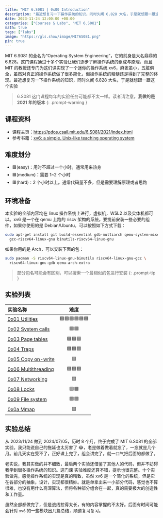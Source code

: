```yaml
---
title: "MIT 6.S081 | 0x00 Introduction"
description: "最近想复习一下操作系统的知识，同时久闻 6.828 大名，于是就想跟一跟这个实验"
date: 2023-11-24 12:00:00 +08:00
categories: ["Courses & Labs", "MIT 6.S081"]
math: true
tags: ["labs"]
image: "https://gls.show/image/MIT6S081.png"
pin: true
---
```


MIT 6.S081 的全名为“Operating System Engineering”，它的前身是大名鼎鼎的 6.828。这门课程通过十多个实验让我们逐步了解操作系统的组成与原理，而且 MIT 的教授还专门为这们课实现了一个迷你的操作系统 xv6，麻雀虽小，五脏俱全，虽然对真正的操作系统做了很多简化，但操作系统的精髓还是得到了完整的体现。最近想复习一下操作系统的知识，同时久闻 6.828 大名，于是就想跟一跟这个实验

> 6.S081 这门课程每年的实验任务可能都不太一样。读者请注意，**我做的是 2021 年的版本**
{: .prompt-warning }

## 课程资料

- 课程主页：<https://pdos.csail.mit.edu/6.S081/2021/index.html>
- 参考书籍：[xv6: a simple, Unix-like teaching operating system](https://pdos.csail.mit.edu/6.S081/2020/xv6/book-riscv-rev1.pdf)

## 难度划分

- :green_square:(easy)：用时不超过一个小时。通常用来热身
- :blue_square:(medium)：需要 1~2 个小时
- :red_square:(hard)：2 个小时以上。通常代码量不多，但是需要理解原理或者思路

## 环境准备

本实验的全部内容均在 linux 操作系统上进行，虚拟机，WSL2 以及实体机都可以。xv6 是一个在 qemu 上跑的 riscv 架构的系统，要提前安装一些必要的组件，如果你使用的是 Debian/Ubuntu，可以按照如下方式下载：

```bash
sudo apt-get install git build-essential gdb-multiarch qemu-system-misc \
  gcc-riscv64-linux-gnu binutils-riscv64-linux-gnu
```

如果你用的是 Arch，可以安装下面的包：

```bash
sudo pacman -S riscv64-linux-gnu-binutils riscv64-linux-gnu-gcc \
  riscv64-linux-gnu-gdb qemu-arch-extra
```

> 部分包名可能会有区别，可以搜索一个最相似的包进行安装
{: .prompt-tip }

## 实验列表

| 实验名称                                      |                                       难度                                        |
| :-------------------------------------------- | :-------------------------------------------------------------------------------: |
| [0x01 Utilities](/posts/mit-6-s081-0x01)      | :green_square::green_square::green_square::blue_square::blue_square::blue_square: |
| [0x02 System calls](/posts/mit-6-s081-0x02)   |                            :blue_square::blue_square:                             |
| [0x03 Page tables](/posts/mit-6-s081-0x03)    |                     :green_square::green_square::red_square:                      |
| [0x04 Traps](/posts/mit-6-s081-0x04)          |                      :green_square::blue_square::red_square:                      |
| [0x05 Copy on-write](/posts/mit-6-s081-0x05)  |                                   :red_square:                                    |
| [0x06 Multithreading](/posts/mit-6-s081-0x06) |                      :blue_square::blue_square::blue_square:                      |
| [0x07 Networking](/posts/mit-6-s081-0x07)     |                                   :red_square:                                    |
| [0x08 Locks](/posts/mit-6-s081-0x08)          |                             :blue_square::red_square:                             |
| [0x09 File system](/posts/mit-6-s081-0x09)    |                            :blue_square::blue_square:                             |
| [0x0a Mmap](/posts/mit-6-s081-0x0a)           |                                   :red_square:                                    |

## 实验总结

从 2023/11/24 做到 2024/07/05，历时 8 个月，终于完成了 MIT 6.S081 的全部实验。我只能说自己的拖延也太厉害了 :joy:，老是做着做着就忘了，一忘就是几个月。前几天实在受不了，正好课上完了，组会讲完了，就一口气把后面的都做了。

老实说，我其实做的并不细致，最后两个实验还借鉴了其他人的代码，但并不妨碍我学到很多操作系统的知识。这门课 实验难度还算不错，提示也很完整。十个实验做完，感觉操作系统的实现是真的精致，虽然 xv6 是一个简化的系统，但是它在各部分的抽象，设计，实现都很精妙。就是单拿出来一小部分代码，感觉也不算很难，也没有用什么高深算法，但将各种部分组合在一起，真的需要极大的创造性和工作量。

虽然全部都做完了，但是战线拉得太长，有的内容掌握的不太好。后面有时间可能会针对 `xv6` 的一些模块出几篇总结，顺道复习复习。
